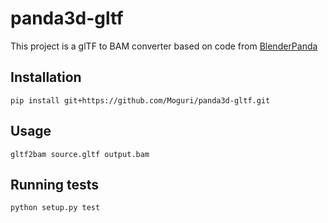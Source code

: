 # panda3d-gltf
This project is a glTF to BAM converter based on code from [BlenderPanda](https://github.com/Moguri/BlenderPanda)

## Installation
```pip install git+https://github.com/Moguri/panda3d-gltf.git```

## Usage
```gltf2bam source.gltf output.bam```

## Running tests
```python setup.py test```
